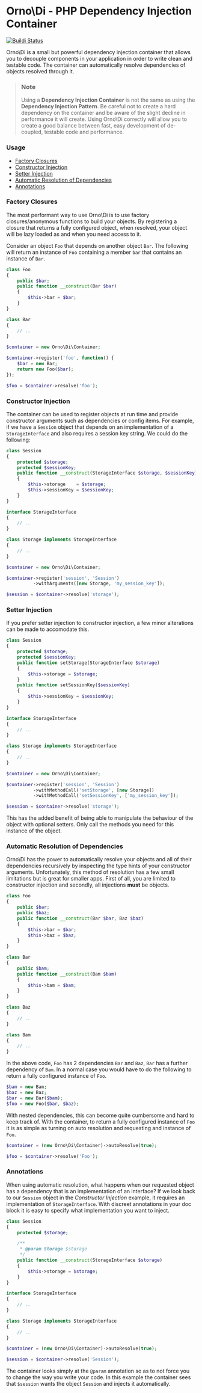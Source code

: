 # Orno\Di - PHP Dependency Injection Container

[![Buildi Status](https://travis-ci.org/orno/di.png?branch=master)](https://travis-ci.org/orno/di)

Orno\Di is a small but powerful dependency injection container that allows you to decouple components in your application in order to write clean and testable code. The container can automatically resolve dependencies of objects resolved through it.

> ### Note
> Using a **Dependency Injection Container** is not the same as using the **Dependency Injection Pattern**. Be careful not to create a hard dependency on the container and be aware of the slight decline in performance it will create. Using Orno\Di correctly will allow you to create a good balance between fast, easy development of de-coupled, testable code and performance.

### Usage
- [Factory Closures](#factory-closures)
- [Constructor Injection](#constructor-injection)
- [Setter Injection](#setter-injection)
- [Automatic Resolution of Dependencies](#automatic-resolution-of-dependencies)
- [Annotations](#annotations)

### Factory Closures

The most performant way to use Orno\Di is to use factory closures/anonymous functions to build your objects. By registering a closure that returns a fully configured object, when resolved, your object will be lazy loaded as and when you need access to it.

Consider an object `Foo` that depends on another object `Bar`. The following will return an instance of `Foo` containing a member `bar` that contains an instance of `Bar`.

```php
class Foo
{
    public $bar;
    public function __construct(Bar $bar)
    {
        $this->bar = $bar;
    }
}

class Bar
{
    // ..
}

$container = new Orno\Di\Container;

$container->register('foo', function() {
    $bar = new Bar;
    return new Foo($bar);
});

$foo = $container->resolve('foo');
```

### Constructor Injection

The container can be used to register objects at run time and provide constructor arguments such as dependencies or config items. For example, if we have a `Session` object that depends on an implementation of a `StorageInterface` and also requires a session key string. We could do the following:

```php
class Session
{
    protected $storage;
    protected $sessionKey;
    public function __construct(StorageInterface $storage, $sessionKey)
    {
        $this->storage    = $storage;
        $this->sessionKey = $sessionKey;
    }
}

interface StorageInterface
{
    // ..
}

class Storage implements StorageInterface
{
    // ..
}

$container = new Orno\Di\Container;

$container->register('session', 'Session')
          ->withArguments([new Storage, 'my_session_key']);

$session = $container->resolve('storage');
```

### Setter Injection

If you prefer setter injection to constructor injection, a few minor alterations can be made to accomodate this.

```php
class Session
{
    protected $storage;
    protected $sessionKey;
    public function setStorage(StorageInterface $storage)
    {
        $this->storage = $storage;
    }
    public function setSessionKey($sessionKey)
    {
        $this->sessionKey = $sessionKey;
    }
}

interface StorageInterface
{
    // ..
}

class Storage implements StorageInterface
{
    // ..
}

$container = new Orno\Di\Container;

$container->register('session', 'Session')
          ->withMethodCall('setStorage', [new Storage])
          ->withMethodCall('setSessionKey', ['my_session_key']);

$session = $container->resolve('storage');
```

This has the added benefit of being able to manipulate the behaviour of the object with optional setters. Only call the methods you need for this instance of the object.

### Automatic Resolution of Dependencies

Orno\Di has the power to automatically resolve your objects and all of their dependencies recursively by inspecting the type hints of your constructor arguments. Unfortunately, this method of resolution has a few small limitations but is great for smaller apps. First of all, you are limited to constructor injection and secondly, all injections **must** be objects.

```php
class Foo
{
    public $bar;
    public $baz;
    public function __construct(Bar $bar, Baz $baz)
    {
        $this->bar = $bar;
        $this->baz = $baz;
    }
}

class Bar
{
    public $bam;
    public function __construct(Bam $bam)
    {
        $this->bam = $bam;
    }
}

class Baz
{
    // ..
}

class Bam
{
    // ..
}
```

In the above code, `Foo` has 2 dependencies `Bar` and `Baz`, `Bar` has a further dependency of `Bam`. In a normal case you would have to do the following to return a fully configured instance of `Foo`.

```php
$bam = new Bam;
$baz = new Baz;
$bar = new Bar($bam);
$foo = new Foo($bar, $baz);
```

With nested dependencies, this can become quite cumbersome and hard to keep track of. With the container, to return a fully configured instance of `Foo` it is as simple as turning on auto resolution and requesting and instance of `Foo`.

```php
$container = (new Orno\Di\Container)->autoResolve(true);

$foo = $container->resolve('Foo');
```

### Annotations

When using automatic resolution, what happens when our requested object has a dependency that is an implementation of an interface? If we look back to our `Session` object in the *Constructor Injection* example, it requires an implementation of `StorageInterface`. With discreet annotations in your doc block it is easy to specify what implementation you want to inject.

```php
class Session
{
    protected $storage;

    /**
     * @param Storage $storage
     */
    public function __construct(StorageInterface $storage)
    {
        $this->storage = $storage;
    }
}

interface StorageInterface
{
    // ..
}

class Storage implements StorageInterface
{
    // ..
}

$container = (new Orno\Di\Container)->autoResolve(true);

$session = $container->resolve('Session');
```

The container looks simply at the `@param` annotation so as to not force you to change the way you write your code. In this example the container sees that `$session` wants the object `Session` and injects it automatically.